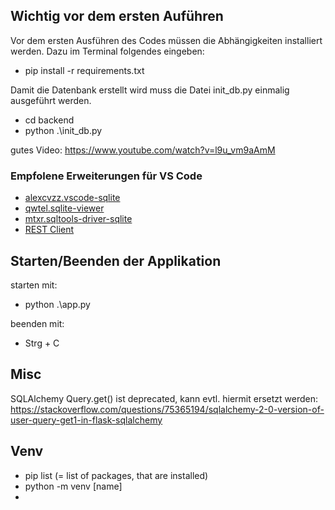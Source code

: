 ## Wichtig vor dem ersten Auführen

Vor dem ersten Ausführen des Codes müssen die Abhängigkeiten installiert werden. Dazu im Terminal folgendes eingeben:

- pip install -r requirements.txt

Damit die Datenbank erstellt wird muss die Datei init_db.py einmalig ausgeführt werden.

- cd backend
- python .\init_db.py


gutes Video:
https://www.youtube.com/watch?v=l9u_vm9aAmM

### Empfolene Erweiterungen für VS Code
- [alexcvzz.vscode-sqlite](https://marketplace.visualstudio.com/items?itemName=alexcvzz.vscode-sqlite)
- [qwtel.sqlite-viewer](https://marketplace.visualstudio.com/items?itemName=qwtel.sqlite-viewer)
- [mtxr.sqltools-driver-sqlite](https://marketplace.visualstudio.com/items?itemName=mtxr.sqltools-driver-sqlite)
- [REST Client](https://marketplace.visualstudio.com/items?itemName=humao.rest-client)


## Starten/Beenden der Applikation

starten mit:
- python .\app.py

beenden mit:
- Strg + C

## Misc
SQLAlchemy Query.get() ist deprecated, kann evtl. hiermit ersetzt werden:
https://stackoverflow.com/questions/75365194/sqlalchemy-2-0-version-of-user-query-get1-in-flask-sqlalchemy

## Venv

- pip list (= list of packages, that are installed)
- python -m venv [name]
- 
